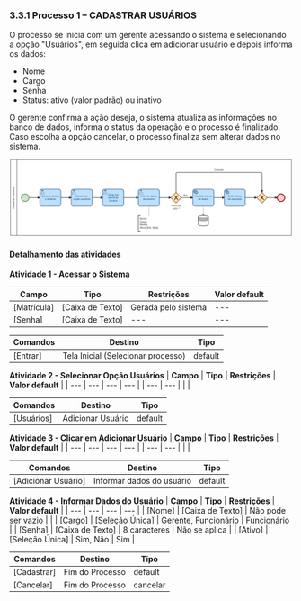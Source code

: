 ### 3.3.1 Processo 1 – CADASTRAR USUÁRIOS

O processo se inicia com um gerente acessando o sistema e selecionando a opção "Usuários", em seguida clica em adicionar usuário e depois informa os dados:
* Nome
* Cargo
* Senha
* Status: ativo (valor padrão) ou inativo

O gerente confirma a ação deseja, o sistema atualiza as informações no banco de dados, informa o status da operação e o processo é finalizado. Caso escolha a opção cancelar, o processo finaliza sem alterar dados no sistema.

![Cadastrar Usuários](../images/01-cadastrar-usuarios.png "Cadastrar Usuários.")

#### Detalhamento das atividades

**Atividade 1 - Acessar o Sistema**

| **Campo**       | **Tipo**         | **Restrições**      | **Valor default** |
| ---             | ---              | ---                 | ---               |
| [Matrícula]     | [Caixa de Texto] | Gerada pelo sistema | ---     |
| [Senha]         | [Caixa de Texto] | --- | ---     |

| **Comandos**    |  **Destino**     | **Tipo**                 |
| ---             | ---              | ---                      |
| [Entrar]        | Tela Inicial (Selecionar processo)     | default      |


**Atividade 2 - Selecionar Opção Usuários**
| **Campo**       | **Tipo**         | **Restrições** | **Valor default** |
| ---             | ---              | ---            | ---               |
| ---             | ---              |                |                   |

| **Comandos**         |  **Destino**                   | **Tipo**            |
| ---                  | ---                            | ---                 |
| [Usuários]           | Adicionar Usuário      | default  |


**Atividade 3 - Clicar em Adicionar Usuário**
| **Campo**       | **Tipo**         | **Restrições** | **Valor default** |
| ---             | ---              | ---            | ---               |
| ---             | ---              |                |                   |

| **Comandos**         |  **Destino**                   | **Tipo**            |
| ---                  | ---                            | ---                 |
| [Adicionar Usuário]  | Informar dados do usuário      | default  |


**Atividade 4 - Informar Dados do Usuário**
| **Campo**       | **Tipo**         | **Restrições** | **Valor default** |
| ---             | ---              | ---            | ---               |
| [Nome]          | [Caixa de Texto] | Não pode ser vazio |                   |
| [Cargo]         | [Seleção Única]  | Gerente, Funcionário | Funcionário |
| [Senha]         | [Caixa de Texto] | 8 caracteres | Não se aplica |
| [Ativo]         | [Seleção Única]  | Sim, Não | Sim |


| **Comandos**         |  **Destino**                   | **Tipo**            |
| ---                  | ---                            | ---                 |
| [Cadastrar]          | Fim do Processo                |  default            |
| [Cancelar]           | Fim do Processo                |  cancelar           |

